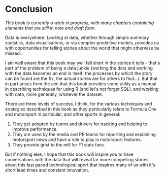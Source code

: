 
# Conclusion

*This book is currently a work in progress, with many chapters containing elements that are still in note and draft form.*

Data is everywhere. *Looking* at data, whether through simple summary statistics, data visualisations, or via complex predictive models, provides us with opportunities for telling stories about the world that might otherwise be missed.

I am well aware that this book may well fall short in the stories it tells - that's part of the problem of being a data junkie (working the data and working with the data becomes an end in itself; the processes by which the story can be found are the fix, the actual stories are for others to find...). But that in part arises from the aim that this book provides some utility as a manual in describing techniques for using R (and let's not forget SQL), and working with data, more generally, whatever the dataset.

There are three levels of success, I think, for the various techniques and strategies described in this book as they particularly relate to Formula One and motorsport in particular, and other sports in general:

  1. They get adopted by teams and drivers for tracking and helping to improve performance.
  2. They are used by the media and PR teams for reporting and explaining motorsport news and have a role to play in motorsport features.
  3. They provide grist to the mill for F1 stats fans.

But if nothing else, I hope that this book will inspire *you* to have conversations with the data that will reveal far more compelling stories about this fast paced technological sport that inspires many of us with it's short lead times and constant innovation.


